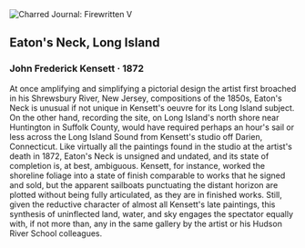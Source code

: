 <div class="artwork-of-the-day">
  <div class="container">
    <div class="img-wrapper">
      <img
        src="https://uploads8.wikiart.org/00381/images/john-frederick-kensett/eatons-neck-long-island-john-frederick-kensett.jpg!Large.jpg"
        alt="Charred Journal: Firewritten V" />
    </div>
    <div class="artwork-detail">
      <div class="artwork-origin"> 
        <h2 class="artwork-name">Eaton's Neck, Long Island</h2>
        <h3 class="artist">
          John Frederick Kensett
                    ·  1872
        </h3>
      </div>
      <p class="description">
        <span class="artwork-description-text ng-binding" ng-bind-html="viewModel.ArtworkOfTheDay.Description | unsafe">At once amplifying and simplifying a pictorial design the artist first broached in his Shrewsbury River, New Jersey, compositions of the 1850s, Eaton's Neck is unusual if not unique in Kensett's oeuvre for its Long Island subject. On the other hand, recording the site, on Long Island's north shore near Huntington in Suffolk County, would have required perhaps an hour's sail or less across the Long Island Sound from Kensett's studio off Darien, Connecticut. Like virtually all the paintings found in the studio at the artist's death in 1872, Eaton's Neck is unsigned and undated, and its state of completion is, at best, ambiguous. Kensett, for instance, worked the shoreline foliage into a state of finish comparable to works that he signed and sold, but the apparent sailboats punctuating the distant horizon are plotted without being fully articulated, as they are in finished works. Still, given the reductive character of almost all Kensett's late paintings, this synthesis of uninflected land, water, and sky engages the spectator equally with, if not more than, any in the same gallery by the artist or his Hudson River School colleagues.</span>
                        <div class="text-shadow-container" ng-show="showShadow" style=""></div>
      </p>
    </div>
  </div>

</div>
